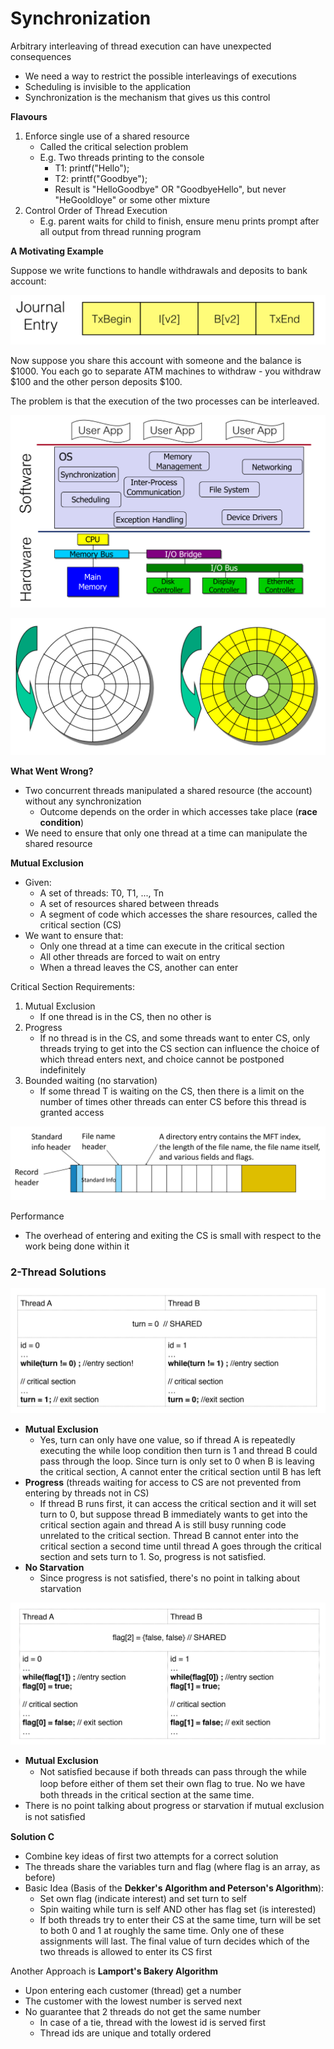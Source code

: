 # Synchronization

Arbitrary interleaving of thread execution can have unexpected consequences

* We need a way to restrict the possible interleavings of executions
* Scheduling is invisible to the application
* Synchronization is the mechanism that gives us this control

**Flavours**

1. Enforce single use of a shared resource
   * Called the critical selection problem
   * E.g. Two threads printing to the console
     * T1: printf\("Hello"\);
     * T2: printf\("Goodbye"\);
     * Result is "HelloGoodbye" OR "GoodbyeHello", but never "HeGooldloye" or some other mixture
2. Control Order of Thread Execution
   * E.g. parent waits for child to finish, ensure menu prints prompt after all output from thread running program

**A Motivating Example**

Suppose we write functions to handle withdrawals and deposits to bank account:

![](.gitbook/assets/image%20%285%29.png)

Now suppose you share this account with someone and the balance is $1000. You each go to separate ATM machines to withdraw - you withdraw $100 and the other person deposits $100.

The problem is that the execution of the two processes can be interleaved. 

![](.gitbook/assets/image.png)

![](.gitbook/assets/image%20%2841%29.png)

**What Went Wrong?**

* Two concurrent threads manipulated a shared resource \(the account\) without any synchronization
  * Outcome depends on the order in which accesses take place \(**race condition**\)
* We need to ensure that only one thread at a time can manipulate the shared resource

**Mutual Exclusion**

* Given:
  * A set of threads: T0, T1, ..., Tn
  * A set of resources shared between threads
  * A segment of code which accesses the share resources, called the critical section \(CS\)
* We want to ensure that:
  * Only one thread at a time can execute in the critical section
  * All other threads are forced to wait on entry
  * When a thread leaves the CS, another can enter

Critical Section Requirements:

1. Mutual Exclusion
   * If one thread is in the CS, then no other is
2. Progress
   * If no thread is in the CS, and some threads want to enter CS, only threads trying to get into the CS section can influence the choice of which thread enters next, and choice cannot be postponed indefinitely
3. Bounded waiting \(no starvation\)
   * If some thread T is waiting on the CS, then there is a limit on the number of times other threads can enter CS before this thread is granted access

![](.gitbook/assets/image%20%2829%29.png)

Performance

* The overhead of entering and exiting the CS is small with respect to the work being done within it

### **2-Thread Solutions**

![Solution A](.gitbook/assets/image%20%2827%29.png)

* **Mutual Exclusion**
  * Yes, turn can only have one value, so if thread A is repeatedly executing the while loop condition then turn is 1 and thread B could pass through the loop. Since turn is only set to 0 when B is leaving the critical section, A cannot enter the critical section until B has left
* **Progress** \(threads waiting for access to CS are not prevented from entering by threads not in CS\)
  * If thread B runs first, it can access the critical section and it will set turn to 0, but suppose thread B immediately wants to get into the critical section again and thread A is still busy running code unrelated to the critical section. Thread B cannot enter into the critical section a second time until thread A goes through the critical section and sets turn to 1. So, progress is not satisfied.
* **No Starvation**
  * Since progress is not satisfied, there's no point in talking about starvation

![Solution B](.gitbook/assets/image%20%2832%29.png)

* **Mutual Exclusion**
  * Not satisﬁed because if both threads can pass through the while loop before either of them set their own ﬂag to true. No we have both threads in the critical section at the same time.
* There is no point talking about progress or starvation if mutual exclusion is not satisﬁed

**Solution C**

* Combine key ideas of first two attempts for a correct solution
* The threads share the variables turn and flag \(where flag is an array, as before\)
* Basic Idea \(Basis of the **Dekker's Algorithm and Peterson's Algorithm**\):
  * Set own flag \(indicate interest\) and set turn to self
  * Spin waiting while turn is self AND other has flag set \(is interested\)
  * If both threads try to enter their CS at the same time, turn will be set to both 0 and 1 at roughly the same time. Only one of these assignments will last. The final value of turn decides which of the two threads is allowed to enter its CS first

Another Approach is **Lamport's Bakery Algorithm**

* Upon entering each customer \(thread\) get a number
* The customer with the lowest number is served next
* No guarantee that 2 threads do not get the same number
  * In case of a tie, thread with the lowest id is served first
  * Thread ids are unique and totally ordered

